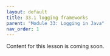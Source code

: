 ```yaml
---
layout: default
title: 33.1 logging frameworks
parent: "Module 33: Logging in Java"
nav_order: 1
---
```


Content for this lesson is coming soon.
